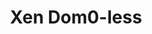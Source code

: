 ---
categories:
- bkk19
description: 'When developing embedded systems, it is common to have mixed-criticality
  requirements: one application is critical, and often comes with real-time requirements,
  while the other application is far less critical and it is typically based on Linux.
  Static partitioning is the best way to meet these requirements.<br><br>This talk
  will introduce Dom0-less: a brand new way of using Xen to build mixed-criticality
  solutions. Dom0-less is a Xen feature that adds a novel approach to static partitioning
  based on virtualization. It allows multiple domains to start at boot time directly
  from the Xen hypervisor, decreasing boot times dramatically. Dom0-less makes booting
  a critical application in less than a second an achievable goal. Xen userspace tools,
  such as xl and libvirt, become only optional. Even Dom0, the cardinal point of every
  Xen deployment since its inception, becomes inessential.<br><br>Dom0-less extends
  the existing device tree based Xen boot protocol to cover information required by
  additional domains. Binaries, such as kernels and ramdisks, are loaded by the bootloader
  (u-boot) and advertised to Xen via new device tree bindings.<br><br>The audience
  will learn how to use Dom0-less to partition the system. Uboot and device tree configuration
  details will be explained to enable the audience to get the most out of this feature.
  The presentation will also include a live demo of the technology.'
image:
  featured: 'true'
  path: /assets/images/featured-images/bkk19/BKK19-512.png
session_attendee_num: '12'
session_id: BKK19-512
session_room: Session Room 2 (Lotus 3-4)
session_slot:
  end_time: '2019-04-05 11:55:00'
  start_time: '2019-04-05 11:30:00'
session_speakers:
- speaker_bio: ''
  speaker_company: Xilinx
  speaker_image: /assets/images/speakers/placeholder.jpg
  speaker_location: ''
  speaker_name: Stefano Stabellini
  speaker_position: Principle Engineer
  speaker_username: s.stabellini
- speaker_bio: Stefano Stabellini serves as system software architect and virtualization
    lead at Xilinx, the worlds largest supplier of FPGA solutions. Previously, at
    Aporeto, he created a virtualization-based security solution for containers and
    authored several security articles. As Senior Principal Software Engineer in Citrix,
    he led a small group of passionate engineers working on Open Source projects.
    Stefano has been involved in Xen development since 2007. He created libxenlight
    in November 2009 and started the Xen port to ARM with virtualization extensions
    in 2011. Today he is a Xen Project committer, and he maintains Xen on ARM and
    Xen support in Linux and QEMU.
  speaker_company: Xilinx
  speaker_image: /assets/images/speakers/placeholder.jpg
  speaker_location: sstabellini@kernel.org
  speaker_name: Stefano Stabellini
  speaker_position: Principal Engineer
  speaker_username: stefano.stabellini
- speaker_bio: Stefano Stabellini serves as virtualization expert in a new dynamic
    team at Aporeto. Previously he was Senior Principal Software Engineer at Citrix,
    leading a small group of Open Source engineers working on Xen Project. Stefano
    has been involved in Xen development since 2007, focusing on several different
    projects, spanning from Qemu to Xen and the Linux kernel. He created libxenlight
    in November 2009 and started the Xen port to ARM with virtualization extensions
    with Ian Campbell in 2011. Currently he maintains Xen support in Qemu and Xen
    on ARM in Linux and Xen.
  speaker_company: Xilinx
  speaker_image: /assets/images/speakers/placeholder.jpg
  speaker_location: ''
  speaker_name: Stefano Stabellini
  speaker_position: Principal System Software Engineer
  speaker_username: stefano4
session_track: IoT and Embedded
tag: session
tags:
- Automotive
title: Xen Dom0-less
---